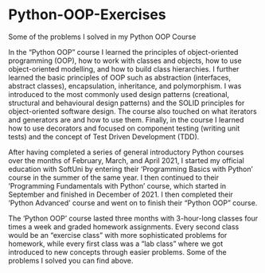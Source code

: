 # Python-OOP-Exercises
Some of the problems I solved in my Python OOP Course

In the “Python OOP” course I learned the principles of object-oriented programming (OOP), how to work with classes and objects, how to use object-oriented modelling, and how to build class hierarchies. I further learned the basic principles of OOP such as abstraction (interfaces, abstract classes), encapsulation, inheritance, and polymorphism. I was introduced to the most commonly used design patterns (creational, structural and behavioural design patterns) and the SOLID principles for object-oriented software design. The course also touched on what iterators and generators are and how to use them. Finally, in the course I learned how to use decorators and focused on component testing (writing unit tests) and the concept of Test Driven Development (TDD).

After having completed a series of general introductory Python courses over the months of February, March, and April 2021, I started my official education with SoftUni by entering their ‘Programming Basics with Python’ course in the summer of the same year. I then continued to their ‘Programming Fundamentals with Python’ course, which started in September and finished in December of 2021. I then completed their ‘Python Advanced’ course and went on to finish their “Python OOP” course.

The ‘Python OOP’ course lasted three months with 3-hour-long classes four times a week and graded homework assignments. Every second class would be an “exercise class” with more sophisticated problems for homework, while every first class was a “lab class” where we got introduced to new concepts through easier problems. Some of the problems I solved you can find above.
